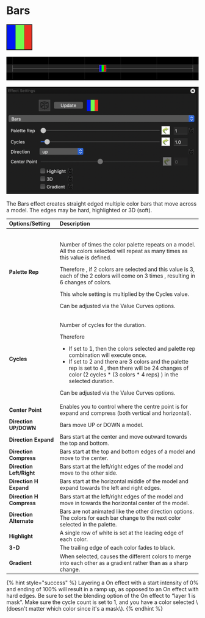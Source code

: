 # Bars

![Icon](../../.gitbook/assets/image%20%28140%29.png)

![Sequencer Grid](../../.gitbook/assets/image%20%28637%29.png)

![](../../.gitbook/assets/image%20%28502%29.png)

The Bars effect creates straight edged multiple color bars that move across a model.  The edges may be hard, highlighted or 3D \(soft\).

<table>
  <thead>
    <tr>
      <th style="text-align:left"><b>Options/Setting</b>
      </th>
      <th style="text-align:left"><b>Description</b>
      </th>
    </tr>
  </thead>
  <tbody>
    <tr>
      <td style="text-align:left"><b>Palette Rep</b>
      </td>
      <td style="text-align:left">
        <p>
          <br />Number of times the color palette repeats on a model. All the colors selected
          will repeat as many times as this value is defined.</p>
        <p>Therefore , if 2 colors are selected and this value is 3, each of the
          2 colors will come on 3 times , resulting in 6 changes of colors.
          <br />
        </p>
        <p>This whole setting is multiplied by the Cycles value.</p>
        <p></p>
        <p>Can be adjusted via the Value Curves options.</p>
      </td>
    </tr>
    <tr>
      <td style="text-align:left"><b>Cycles</b>
      </td>
      <td style="text-align:left">
        <p>Number of cycles for the duration.
          <br />
        </p>
        <p>Therefore</p>
        <ul>
          <li>If set to 1, then the colors selected and palette rep combination will
            execute once.</li>
          <li>If set to 2 and there are 3 colors and the palette rep is set to 4 , then
            there will be 24 changes of color (2 cycles * (3 colors * 4 reps) ) in
            the selected duration.</li>
        </ul>
        <p>Can be adjusted via the Value Curves options.</p>
      </td>
    </tr>
    <tr>
      <td style="text-align:left"><b>Center Point</b>
      </td>
      <td style="text-align:left">Enables you to control where the centre point is for expand and compress
        (both vertical and horizontal).</td>
    </tr>
    <tr>
      <td style="text-align:left"><b>Direction UP/DOWN</b>
      </td>
      <td style="text-align:left">Bars move UP or DOWN a model.</td>
    </tr>
    <tr>
      <td style="text-align:left"><b>Direction Expand</b>
      </td>
      <td style="text-align:left">Bars start at the center and move outward towards the top and bottom.</td>
    </tr>
    <tr>
      <td style="text-align:left"><b>Direction Compress</b>
      </td>
      <td style="text-align:left">Bars start at the top and bottom edges of a model and move to the center.</td>
    </tr>
    <tr>
      <td style="text-align:left"><b>Direction Left/Right</b>
      </td>
      <td style="text-align:left">Bars start at the left/right edges of the model and move to the other
        side.</td>
    </tr>
    <tr>
      <td style="text-align:left"><b>Direction H Expand</b>
      </td>
      <td style="text-align:left">Bars start at the horizontal middle of the model and expand towards the
        left and right edges.</td>
    </tr>
    <tr>
      <td style="text-align:left"><b>Direction H Compress</b>
      </td>
      <td style="text-align:left">Bars start at the left/right edges of the model and move in towards the
        horizontal center of the model.</td>
    </tr>
    <tr>
      <td style="text-align:left"><b>Direction Alternate</b>
      </td>
      <td style="text-align:left">Bars are not animated like the other direction options. The colors for
        each bar change to the next color selected in the palette.</td>
    </tr>
    <tr>
      <td style="text-align:left"><b>Highlight</b>
      </td>
      <td style="text-align:left">A single row of white is set at the leading edge of each color.</td>
    </tr>
    <tr>
      <td style="text-align:left"><b>3-D</b>
      </td>
      <td style="text-align:left">The trailing edge of each color fades to black.</td>
    </tr>
    <tr>
      <td style="text-align:left"><b>Gradient</b>
      </td>
      <td style="text-align:left">When selected, causes the different colors to merge into each other as
        a gradient rather than as a sharp change.</td>
    </tr>
  </tbody>
</table>{% hint style="success" %}
Layering a On effect with a start intensity of 0% and ending of 100% will result in a ramp up, as opposed to an On effect with hard edges.  Be sure to set the blending option of the On effect to “layer 1 is mask”. Make sure the cycle count is set to 1, and you have a color selected \(doesn't matter which color since it's a mask\).
{% endhint %}


